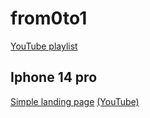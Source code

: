 # from0to1

[YouTube playlist](https://youtu.be/NpeDFiGFvMU?si=aO7h-c2Ru6jEEBcu)
## Iphone 14 pro

[Simple landing page]() [(YouTube)]()
